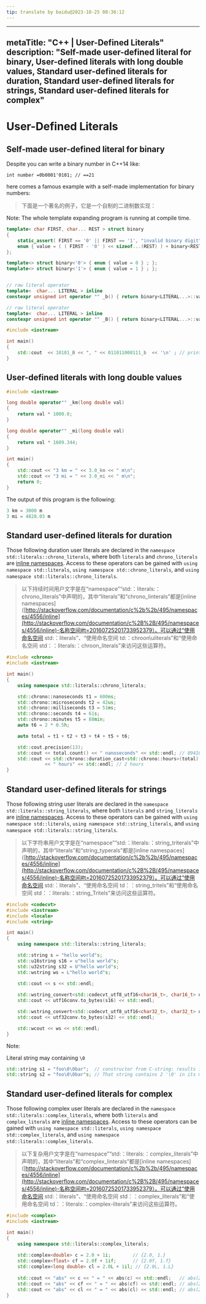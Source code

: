 ```yaml
---
tip: translate by baidu@2023-10-25 08:36:12
---
```

---

metaTitle: "C++ | User-Defined Literals"
description: "Self-made user-defined literal for binary, User-defined literals with long double values, Standard user-defined literals for duration, Standard user-defined literals for strings, Standard user-defined literals for complex"
--------------------------------------------------------------------------------------------------------------------------------------------------------------------------------------------------------------------------------------------

# User-Defined Literals

## Self-made user-defined literal for binary

Despite you can write a binary number in C++14 like:

`int number =0b0001'0101; // ==21`

here comes a famous example with a self-made implementation for binary numbers:

> 下面是一个著名的例子，它是一个自制的二进制数实现：

Note: The whole template expanding program is running at compile time.

```cpp
template< char FIRST, char... REST > struct binary
{
    static_assert( FIRST == '0' || FIRST == '1', "invalid binary digit" ) ;
    enum { value = ( ( FIRST - '0' ) << sizeof...(REST) ) + binary<REST...>::value  } ;
};

template<> struct binary<'0'> { enum { value = 0 } ; };
template<> struct binary<'1'> { enum { value = 1 } ; };


// raw literal operator
template<  char... LITERAL > inline
constexpr unsigned int operator "" _b() { return binary<LITERAL...>::value ; }

// raw literal operator
template<  char... LITERAL > inline
constexpr unsigned int operator "" _B() { return binary<LITERAL...>::value ; }

#include <iostream>

int main()
{
    std::cout  << 10101_B << ", " << 011011000111_b  << '\n' ; // prints 21, 1735
}

```

## User-defined literals with long double values

```cpp
#include <iostream>

long double operator"" _km(long double val)
{
    return val * 1000.0;
}

long double operator"" _mi(long double val)
{
    return val * 1609.344;
}

int main()
{
    std::cout << "3 km = " << 3.0_km << " m\n";
    std::cout << "3 mi = " << 3.0_mi << " m\n";
    return 0;
}

```

The output of this program is the following:

```cpp
3 km = 3000 m
3 mi = 4828.03 m

```

## Standard user-defined literals for duration

Those following duration user literals are declared in the `namespace` `std::literals::chrono_literals`, where both `literals` and `chrono_literals` are [inline namespaces](http://stackoverflow.com/documentation/c%2B%2B/495/namespaces/4556/inline-namespace#t=20160725201733952379). Access to these operators can be gained with `using namespace std::literals`, `using namespace std::chrono_literals`, and `using namespace std::literals::chrono_literals`.

> 以下持续时间用户文字是在“namespace”“std:：literals:：chrono_literals”中声明的，其中“literals”和“chrono_linterals”都是[inline namespaces]([http://stackoverflow.com/documentation/c%2b%2b/495/namespaces/4556/inline](http://stackoverflow.com/documentation/c%2B%2B/495/namespaces/4556/inline)-名称空间#t=20160725201733952379）。可以通过“使用命名空间 std:：literals”、“使用命名空间 td:：chroon\uliterals”和“使用命名空间 std：：literals:：chroon_literals”来访问这些运算符。

```cpp
#include <chrono>
#include <iostream>

int main()
{
    using namespace std::literals::chrono_literals;

    std::chrono::nanoseconds t1 = 600ns;
    std::chrono::microseconds t2 = 42us;
    std::chrono::milliseconds t3 = 51ms;
    std::chrono::seconds t4 = 61s;
    std::chrono::minutes t5 = 88min;
    auto t6 = 2 * 0.5h;

    auto total = t1 + t2 + t3 + t4 + t5 + t6;

    std::cout.precision(13);
    std::cout << total.count() << " nanoseconds" << std::endl; // 8941051042600 nanoseconds
    std::cout << std::chrono::duration_cast<std::chrono::hours>(total).count()
              << " hours" << std::endl; // 2 hours
}

```

## Standard user-defined literals for strings

Those following string user literals are declared in the `namespace` `std::literals::string_literals`, where both `literals` and `string_literals` are [inline namespaces](http://stackoverflow.com/documentation/c%2B%2B/495/namespaces/4556/inline-namespace#t=20160725201733952379). Access to these operators can be gained with `using namespace std::literals`, `using namespace std::string_literals`, and `using namespace std::literals::string_literals`.

> 以下字符串用户文字是在“namespace”“std:：literals:：string_triterals”中声明的，其中“literals”和“string_typerals”都是[inline namespaces]([http://stackoverflow.com/documentation/c%2b%2b/495/namespaces/4556/inline](http://stackoverflow.com/documentation/c%2B%2B/495/namespaces/4556/inline)-名称空间#t=20160725201733952379）。可以通过“使用命名空间 std:：literals”、“使用命名空间 td：：string_tritels”和“使用命名空间 std：：literals:：string_Tritels”来访问这些运算符。

```cpp
#include <codecvt>
#include <iostream>
#include <locale>
#include <string>

int main()
{
    using namespace std::literals::string_literals;

    std::string s = "hello world"s;
    std::u16string s16 = u"hello world"s;
    std::u32string s32 = U"hello world"s;
    std::wstring ws = L"hello world"s;
    
    std::cout << s << std::endl;

    std::wstring_convert<std::codecvt_utf8_utf16<char16_t>, char16_t> utf16conv;
    std::cout << utf16conv.to_bytes(s16) << std::endl;

    std::wstring_convert<std::codecvt_utf8_utf16<char32_t>, char32_t> utf32conv;
    std::cout << utf32conv.to_bytes(s32) << std::endl;

    std::wcout << ws << std::endl;
}

```

Note:

Literal string may containing `\0`

```cpp
std::string s1 = "foo\0\0bar";  // constructor from C-string: results in "foo"s
std::string s2 = "foo\0\0bar"s; // That string contains 2 '\0' in its middle

```

## Standard user-defined literals for complex

Those following complex user literals are declared in the `namespace` `std::literals::complex_literals`, where both `literals` and `complex_literals` are [inline namespaces](http://stackoverflow.com/documentation/c%2B%2B/495/namespaces/4556/inline-namespace#t=20160725201733952379). Access to these operators can be gained with `using namespace std::literals`, `using namespace std::complex_literals`, and `using namespace std::literals::complex_literals`.

> 以下复杂用户文字是在“namespace”“std:：literals:：complex_literals”中声明的，其中“literals”和“complex_linterals”都是[inline namespaces]([http://stackoverflow.com/documentation/c%2b%2b/495/namespaces/4556/inline](http://stackoverflow.com/documentation/c%2B%2B/495/namespaces/4556/inline)-名称空间#t=20160725201733952379）。可以通过“使用命名空间 std:：literals”、“使用命名空间 std：：complex_literals”和“使用命名空间 td：：literals:：complex-literals”来访问这些运算符。

```cpp
#include <complex>
#include <iostream>

int main()
{
    using namespace std::literals::complex_literals;
    
    std::complex<double> c = 2.0 + 1i;        // {2.0, 1.}
    std::complex<float> cf = 2.0f + 1if;      // {2.0f, 1.f}
    std::complex<long double> cl = 2.0L + 1il; // {2.0L, 1.L}
    
    std::cout << "abs" << c << " = " << abs(c) << std::endl;   // abs(2,1) = 2.23607
    std::cout << "abs" << cf << " = " << abs(cf) << std::endl; // abs(2,1) = 2.23607
    std::cout << "abs" << cl << " = " << abs(cl) << std::endl; // abs(2,1) = 2.23607
}

```
